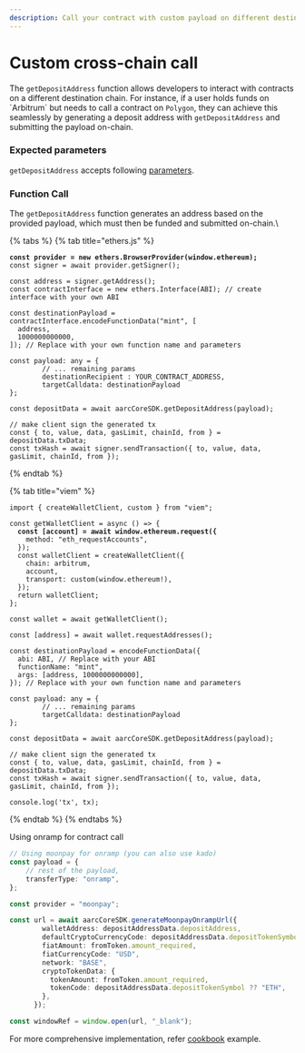 ```yaml
---
description: Call your contract with custom payload on different destination chain
---
```


# Custom cross-chain call

The `getDepositAddress` function allows developers to interact with contracts on a different destination chain. For instance, if a user holds funds on \`Arbitrum\` but needs to call a contract on `Polygon`, they can achieve this seamlessly by generating a deposit address with `getDepositAddress` and submitting the payload on-chain.

### Expected parameters

`getDepositAddress` accepts following [parameters](buy-tokens.md#payload).

### Function Call

The `getDepositAddress` function generates an address based on the provided payload, which must then be funded and submitted on-chain.\


{% tabs %}
{% tab title="ethers.js" %}
<pre class="language-typescript"><code class="lang-typescript"><strong>const provider = new ethers.BrowserProvider(window.ethereum);
</strong>const signer = await provider.getSigner();

const address = signer.getAddress();
const contractInterface = new ethers.Interface(ABI); // create interface with your own ABI

const destinationPayload = contractInterface.encodeFunctionData("mint", [
  address,
  1000000000000,
]); // Replace with your own function name and parameters

const payload: any = {
        // ... remaining params
        destinationRecipient : YOUR_CONTRACT_ADDRESS, 
        targetCalldata: destinationPayload
};

const depositData = await aarcCoreSDK.getDepositAddress(payload); 

// make client sign the generated tx
const { to, value, data, gasLimit, chainId, from } = depositData.txData;
const txHash = await signer.sendTransaction({ to, value, data, gasLimit, chainId, from });
</code></pre>
{% endtab %}

{% tab title="viem" %}
<pre class="language-typescript"><code class="lang-typescript">import { createWalletClient, custom } from "viem";

const getWalletClient = async () => {
<strong>  const [account] = await window.ethereum.request({
</strong>    method: "eth_requestAccounts",
  });
  const walletClient = createWalletClient({
    chain: arbitrum,
    account,
    transport: custom(window.ethereum!),
  });
  return walletClient;
};

const wallet = await getWalletClient();

const [address] = await wallet.requestAddresses();

const destinationPayload = encodeFunctionData({
  abi: ABI, // Replace with your ABI
  functionName: "mint",
  args: [address, 1000000000000],
}); // Replace with your own function name and parameters

const payload: any = {
        // ... remaining params
        targetCalldata: destinationPayload
};

const depositData = await aarcCoreSDK.getDepositAddress(payload); 

// make client sign the generated tx
const { to, value, data, gasLimit, chainId, from } = depositData.txData;
const txHash = await signer.sendTransaction({ to, value, data, gasLimit, chainId, from });

console.log('tx', tx);
</code></pre>
{% endtab %}
{% endtabs %}

Using onramp for contract call

```typescript
// Using moonpay for onramp (you can also use kado)
const payload = {
    // rest of the payload,
    transferType: "onramp",  
};

const provider = "moonpay"; 

const url = await aarcCoreSDK.generateMoonpayOnrampUrl({
        walletAddress: depositAddressData.depositAddress,
        defaultCryptoCurrencyCode: depositAddressData.depositTokenSymbol,
        fiatAmount: fromToken.amount_required,
        fiatCurrencyCode: "USD",
        network: "BASE",
        cryptoTokenData: {
          tokenAmount: fromToken.amount_required,
          tokenCode: depositAddressData.depositTokenSymbol ?? "ETH",
        },
      });

const windowRef = window.open(url, "_blank");
```

For more comprehensive implementation, refer [cookbook](../cookbook/sdk-implementation-in-typescript-+-ethers.md) example.  &#x20;
